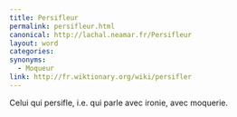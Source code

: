```yaml
---
title: Persifleur
permalink: persifleur.html
canonical: http://lachal.neamar.fr/Persifleur
layout: word
categories:
synonyms:
  - Moqueur
link: http://fr.wiktionary.org/wiki/persifler
---
```


Celui qui persifle, i.e. qui parle avec ironie, avec moquerie.

